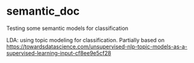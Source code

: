 # semantic_doc
Testing some semantic models for classification

LDA: using topic modeling for classification. Partially based on https://towardsdatascience.com/unsupervised-nlp-topic-models-as-a-supervised-learning-input-cf8ee9e5cf28
